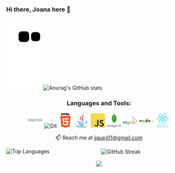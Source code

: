 ### Hi there, Joana here 👋
![Snake animation](https://github.com/joanajaupi/joanajaupi/blob/output/github-contribution-grid-snake.svg)
![Anurag's GitHub stats](https://github-readme-stats.vercel.app/api?username=joanajaupi&count_private=true&show_icons=true&theme=tokyonight)

  <div align="center">
    <h3>Languages and Tools:</h3>
    <img src="https://raw.githubusercontent.com/devicons/devicon/master/icons/express/express-original-wordmark.svg" alt="Express.js" width="40" height="40" />
    <img src="https://www.vectorlogo.zone/logos/git-scm/git-scm-icon.svg" alt="Git" width="40" height="40" />
    <img src="https://raw.githubusercontent.com/devicons/devicon/master/icons/html5/html5-original-wordmark.svg" alt="HTML5" width="40" height="40" />
    <img src="https://raw.githubusercontent.com/devicons/devicon/master/icons/java/java-original.svg" alt="Java" width="40" height="40" />
    <img src="https://raw.githubusercontent.com/devicons/devicon/master/icons/javascript/javascript-original.svg" alt="JavaScript" width="40" height="40" />
    <img src="https://raw.githubusercontent.com/devicons/devicon/master/icons/mongodb/mongodb-original-wordmark.svg" alt="MongoDB" width="40" height="40" />
    <img src="https://raw.githubusercontent.com/devicons/devicon/master/icons/mysql/mysql-original-wordmark.svg" alt="MySQL" width="40" height="40" />
    <img src="https://raw.githubusercontent.com/devicons/devicon/master/icons/nodejs/nodejs-original-wordmark.svg" alt="Node.js" width="40" height="40" />
    <img src="https://raw.githubusercontent.com/devicons/devicon/master/icons/react/react-original-wordmark.svg" alt="React" width="40" height="40" />
  </div>
  <div align="center">
    <p>📫 Reach me at <a href="mailto:jjaupi01@gmail.com">jjaupi01@gmail.com</a></p>
  </div>

  <div align="center">
    <p><img align="left" src="https://github-readme-stats.vercel.app/api/top-langs?username=joanajaupi&show_icons=true&locale=en&layout=compact" alt="Top Languages" /></p>
    <p><img align="center" src="https://github-readme-streak-stats.herokuapp.com/?user=joanajaupi" alt="GitHub Streak" /></p>
  </div>

  <div align="center">
  <p><img align="center" src="https://media3.giphy.com/media/RbDKaczqWovIugyJmW/giphy.gif?cid=ecf05e47i1iwfwap4n4i3v012oteqc5agj1scy9nirgkbe5z&ep=v1_gifs_search&rid=giphy.gif&ct=g"></p>
